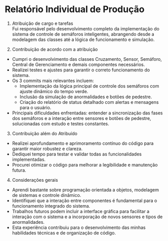 # Relatório Individual de Produção

1. Atribuição de cargo e tarefas  
Fui responsável pelo desenvolvimento completo da implementação do sistema de controle de semáforos inteligentes, abrangendo desde a modelagem das classes até a lógica de funcionamento e simulação.

2. Contribuição de acordo com a atribuição  
- Cumpri o desenvolvimento das classes Cruzamento, Sensor, Semáforo, Central de Gerenciamento e demais componentes necessários.  
- Realizei testes e ajustes para garantir o correto funcionamento do sistema.  
- Os 3 commits mais relevantes incluem:  
  - Implementação da lógica principal de controle dos semáforos com ajuste dinâmico do tempo verde.  
  - Inclusão da simulação de anormalidades e botões de pedestre.  
  - Criação do relatório de status detalhado com alertas e mensagens para o usuário.  
- Principais dificuldades enfrentadas: entender a sincronização das fases dos semáforos e a interação entre sensores e botões de pedestre, solucionadas com estudo e testes constantes.

 3. Contribuição além do Atribuído  
- Realizei aprofundamento e aprimoramento contínuo do código para garantir maior robustez e clareza.  
- Dediquei tempo para testar e validar todas as funcionalidades implementadas.  
- Procurei otimizar o código para melhorar a legibilidade e manutenção futura.

4. Considerações gerais  
- Aprendi bastante sobre programação orientada a objetos, modelagem de sistemas e controle dinâmico.  
- Identifiquei que a interação entre componentes é fundamental para o funcionamento integrado do sistema.  
- Trabalhos futuros podem incluir a interface gráfica para facilitar a interação com o sistema e a incorporação de novos sensores e tipos de anormalidades.  
- Esta experiência contribuiu para o desenvolvimento das minhas habilidades técnicas e de organização de código.
